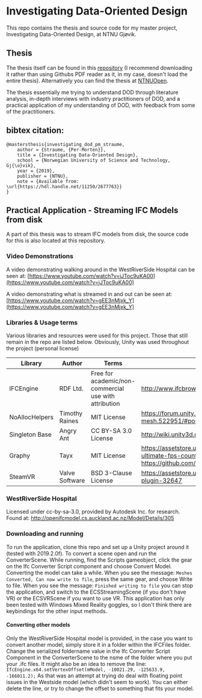 # Investigating Data-Oriented Design
This repo contains the thesis and source code for my master project, Investigating Data-Oriented Design, at NTNU Gjøvik. 

## Thesis
The thesis itself can be found in this [repository](https://github.com/Per-Morten/master_project/blob/master/investigating_dod_thesis.pdf) (I recommend downloading it rather than using Githubs PDF reader as it, in my case, doesn't load the entire thesis). Alternatively you can find the thesis at [NTNUOpen](https://hdl.handle.net/11250/2677763). 

The thesis essentially me trying to understand DOD through literature analysis, in-depth interviews with industry practitioners of DOD, and a practical application of my understanding of DOD, with feedback from some of the practitioners.

## bibtex citation:
```
@mastersthesis{investigating_dod_pm_straume,
    author = {Straume, {Per-Morten}},
    title = {Investigating Data-Oriented Design},
    school = {Norwegian University of Science and Technology, Gj{\o}vik},
    year = {2019},
    publisher = {NTNU},
    note = {Available from: \url{https://hdl.handle.net/11250/2677763}}
}
```

## Practical Application - Streaming IFC Models from disk
A part of this thesis was to stream IFC models from disk, the source code for this is also located at this repository.

### Video Demonstrations
A video demonstrating walking around in the WestRiverSide Hospital can be seen at: [https://www.youtube.com/watch?v=jJToc9uKA00](https://www.youtube.com/watch?v=jJToc9uKA00)

A video demonstrating what is streamed in and out can be seen at:
[https://www.youtube.com/watch?v=gEE3nMjxk_Y](https://www.youtube.com/watch?v=gEE3nMjxk_Y)

### Libraries & Usage terms
Various libraries and resources were used for this project. Those that still remain in the repo are listed below. Obviously, Unity was used throughout the project (personal license)

|Library        | Author | Terms                                                    | URL   |
|---------------|--------|----------------------------------------------------------|-------|
|IFCEngine      | RDF Ltd. | Free for academic/non-commercial use with attribution  |http://www.ifcbrowser.com/|
|NoAllocHelpers | Timothy Raines | MIT License                                      |https://forum.unity.com/threads/nativearray-and-mesh.522951/#post-3842671       |
|Singleton Base | Angry Ant | CC BY-SA 3.0 License | http://wiki.unity3d.com/index.php/Singleton |
|Graphy | Tayx | MIT License | https://assetstore.unity.com/packages/tools/gui/graphy-ultimate-fps-counter-stats-monitor-debugger-105778 & https://github.com/Tayx94/graphy
|SteamVR | Valve Software | BSD 3-Clause License | https://assetstore.unity.com/packages/tools/integration/steamvr-plugin-32647

### WestRiverSide Hospital
Licensed under cc-by-sa-3.0, provided by Autodesk Inc. for research.
Found at: http://openifcmodel.cs.auckland.ac.nz/Model/Details/305

### Downloading and running
To run the application, clone this repo and set up a Unity project around it (tested with 2019.2.0f).
To convert a scene open and run the ConverterScene. While running, find the Scripts gameobject, click the gear on the Ifc Converter Script component and choose Convert Model. Converting the model can take a while.
When you see the message: `Meshes Converted, Can now write to file`, press the same gear, and choose Write to file.
When you see the message: `Finished writing to file` you can stop the application, and switch to the ECSStreamingScene (if you don't have VR)
or the ECSVRScene if you want to use VR. This application has only been tested with Windows Mixed Reality goggles, so I don't think there are keybindings for the other input methods.

#### Converting other models
Only the WestRiverSide Hospital model is provided, in the case you want to convert another model, simply store it in a folder within the IFCFiles folder.
Change the serialized foldername value in the Ifc Converter Script Component in the ConverterScene to the nsme of the folder where you put your .ifc files.
It might also be an idea to remove the line: `IfcEngine.x64.setVertexOffset(mModel, -10021.29, -125633.9, -166011.2);` As that was an attempt at trying do deal with floating point issues in the Westside model (which didn't seem to work). You can either delete the line, or try to change the offset to something that fits your model.
